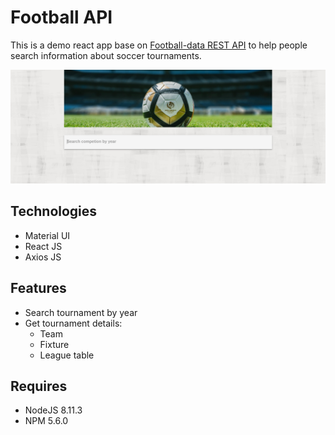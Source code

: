 # Football API
This is a demo react app base on [Football-data REST API](https://www.football-data.org/) to help people search information about soccer tournaments.

![login-screen](/sample/search-by-year-screen.png "Login screen")

## Technologies
- Material UI
- React JS
- Axios JS

## Features
- Search tournament by year
- Get tournament details:
  - Team
  - Fixture
  - League table


## Requires
- NodeJS 8.11.3
- NPM 5.6.0